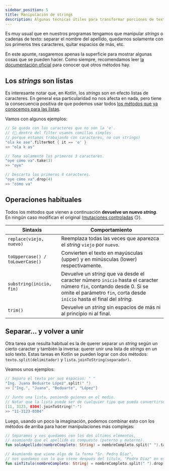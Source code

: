 ```yaml
---
sidebar_position: 5
title: Manipulación de strings
description: Algunas técnicas útiles para transformar porciones de texto en Kotlin.
---
```


Es muy usual que en nuestros programas tengamos que manipular _strings_ o cadenas de texto: separar el nombre del apellido, quedarnos solamente con los primeros tres caracteres, quitar espacios de más, etc.

En este apunte, rasgaremos apenas la superficie para mostrar algunas cosas que se pueden hacer. Como siempre, recomendamos leer [la documentación oficial](https://kotlinlang.org/api/latest/jvm/stdlib/kotlin/-string/) para conocer qué otros métodos hay.

## Los _strings_ son listas

Es interesante notar que, en Kotlin, los _strings_ son en efecto listas de caracteres. En general esa particularidad no nos afecta en nada, pero tiene la consecuencia positiva de que podemos usar todos [los métodos que ya conocemos para las listas](http://localhost:3000/libro-disenio-oop/docs/kotlin/herramientas-lenguaje/wollok-a-kotlin/#colecciones).

Vamos con algunos ejemplos:

```kotlin
// Se queda con los caracteres que no son la 'e'.
// (👀 dentro del filter usamos comillas simples
// porque estamos trabajando con caracteres, no con strings)
"ola ke ase".filterNot { it == 'e' }
>> "ola k as"

// Toma solamente los primeros 3 caracteres.
"oye cómo va".take(3)
>> "oye"

// Descarta los primeros 4 caracteres.
"oye cómo va".drop(4)
>> "cómo va"
```

## Operaciones habituales

Todos los métodos que vienen a continuación **devuelve un nuevo _string_**. En ningún caso modifican el original ([mutaciones controladas](/docs/cualidades-disenio/cualidades-independientes-tecnologia/#mutaciones-controladas) :smirk:).

| Sintaxis                        | Comportamiento                                                                                                                                                                                    |
| ------------------------------- | ------------------------------------------------------------------------------------------------------------------------------------------------------------------------------------------------- |
| `replace(viejo, nuevo)`         | Reemplaza todas las veces que aparezca el _string_ `viejo` por `nuevo`.                                                                                                                           |
| `toUppercase() / toLowerCase()` | Convierten el texto en mayúsculas (upper) y en minúsculas (lower) respectivamente.                                                                                                                |
| `substring(inicio, fin)`        | Devuelve un _string_ que va desde el caracter número `inicio` hasta el caracter número `fin`, contando desde 0. Si se omite el parámetro `fin`, corta desde `inicio` hasta el final del _string_. |
| `trim()`                        | Devuelve un _string_ sin espacios de más ni al principio ni al final.                                                                                                                             |

## Separar... y volver a unir

Otra tarea que resulta habitual es la de querer separar un _string_ según un cierto caracter y también la inversa: querer unir una lista de _strings_ en un solo texto. Estas tareas en Kotlin se pueden lograr con dos métodos: `texto.split(delimitador)` y `lista.joinToString(separador)`.

Veamos unos ejemplos:

```kotlin
// Separo el texto por sus espacios: " "
"Ing. Juana Beduarte López".split(" ")
>> ["Ing.", "Juana", "Beduarte", "López"]

// Junto una lista, poniendo guiones en el medio.
// Notar que la lista puede ser de cualquier tipo que pueda convertirse en string.
[11, 3123, 0304].joinToString("-")
>> "11-3123-0304"
```

Luego, usando un poco la imaginación, podemos combinar esto con los métodos de arriba para hacer manipulaciones más complejas:

```kotlin
// Separamos y nos quedamos con los dos últimos elementos,
// asumiendo que el apellido es compuesto (paterno y materno).
fun soloApellido(nombreCompleto: String) = nombreCompleto.split(" ").takeLast(2)

// Asumiendo que viene algo de la forma "Sr. Pedro Díaz",
// nos quedamos con lo que viene después del título, "Pedro Díaz" en ese ejemplo.
fun sinTitulo(nombreCompleto: String) = nombreCompleto.split(" ").drop(1).joinToString(" ")
```

